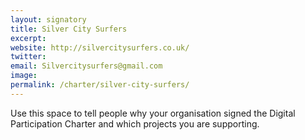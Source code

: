 ```yaml
---
layout: signatory
title: Silver City Surfers
excerpt: 
website: http://silvercitysurfers.co.uk/
twitter: 
email: Silvercitysurfers@gmail.com
image: 
permalink: /charter/silver-city-surfers/
---
```


Use this space to tell people why your organisation signed the Digital Participation Charter and which projects you are supporting.
